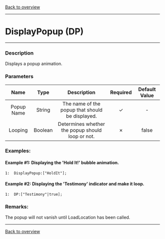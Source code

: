 [Back to overview](index.md)

---
# DisplayPopup (DP)
---
### Description
Displays a popup animation.

### Parameters

|Name|Type|Description|Required|Default Value|
|:---:|:---:|:---:|:---:|:---:|
|Popup Name|String|The name of the popup that should be displayed.|✓|-|
|Looping|Boolean|Determines whether the popup should loop or not.|✗|false|

### Examples:
#### Example #1: Displaying the 'Hold It!' bubble animation.
```
1:  DisplayPopup:["HoldIt"];
```

#### Example #2: Displaying the 'Testimony' indicator and make it loop.
```
1:  DP:["Testimony"|true];
```

### Remarks:
The popup will not vanish until LoadLocation has been called.

---
[Back to overview](index.md)
